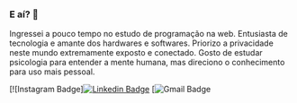 ### E aí? 👋

Ingressei a pouco tempo no estudo de programação na web. Entusiasta de tecnologia e amante dos hardwares e softwares. Priorizo a privacidade neste mundo extremamente exposto e conectado. Gosto de estudar psicologia para entender a mente humana, mas direciono o conhecimento para uso mais pessoal.

[![Instagram Badge][![Linkedin Badge](https://img.shields.io/badge/-harllonsm-blue?style=flat-square&logo=Linkedin&logoColor=white&link=https://www.linkedin.com/in/harllonsm/)](https://www.linkedin.com/in/harllonsm/) [![Gmail Badge](https://img.shields.io/badge/-harllonsmartins@gmail.com-c14438?style=flat-square&logo=Gmail&logoColor=white&link=mailto:harllonsmartins@gmail.commailto:harllonsmartins@gmail.com)
